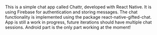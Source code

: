 This is a simple chat app called Chattr, developed with React Native.
It is using Firebase for authentication and storing messages.
The chat functionality is implemented using the package react-native-gifted-chat. 
App is still a work in progress, future iterations should have multiple chat sessions. 
Android part is the only part working at the moment!
